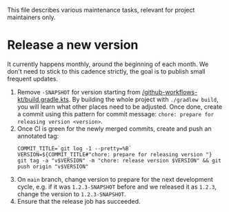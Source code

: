 This file describes various maintenance tasks, relevant for project maintainers only.

# Release a new version

It currently happens monthly, around the beginning of each month. We don't need to stick to this cadence strictly, the goal is to publish small frequent updates.

1. Remove `-SNAPSHOT` for version starting from [/github-workflows-kt/build.gradle.kts](https://github.com/typesafegithub/github-workflows-kt/blob/main/github-workflows-kt/build.gradle.kts). By building the whole project with `./gradlew build`, you will learn what other places need to be adjusted. Once done, create a commit using this pattern for commit message: `chore: prepare for releasing version <version>`.
1. Once CI is green for the newly merged commits, create and push an annotated tag:
   ```
   COMMIT_TITLE=`git log -1 --pretty=%B`
   VERSION=${COMMIT_TITLE#"chore: prepare for releasing version "}
   git tag -a "v$VERSION" -m "chore: release version $VERSION" && git push origin "v$VERSION"
   ```
1. On `main` branch, change version to prepare for the next development cycle, e.g. if it was `1.2.3-SNAPSHOT` before and we released it as `1.2.3`, change the version to `1.2.3-SNAPSHOT`.
1. Ensure that the release job has succeeded.

